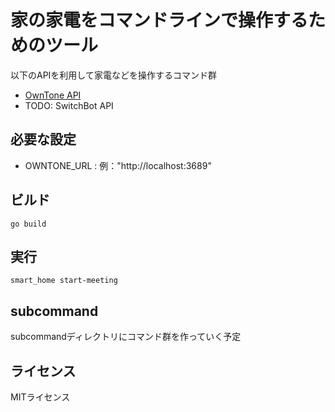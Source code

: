 # 家の家電をコマンドラインで操作するためのツール

以下のAPIを利用して家電などを操作するコマンド群

* [OwnTone API](https://owntone.github.io/owntone-server/json-api/)
* TODO: SwitchBot API
 
## 必要な設定

* OWNTONE_URL : 例："http://localhost:3689"
  

## ビルド

```
go build
```

## 実行

```
smart_home start-meeting
```

## subcommand

subcommandディレクトリにコマンド群を作っていく予定



## ライセンス

MITライセンス
